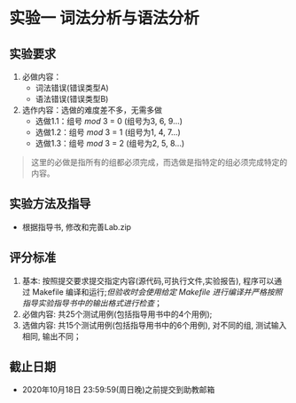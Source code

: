 # 实验一 词法分析与语法分析



## 实验要求
1. 必做内容：
    - 词法错误(错误类型A)
    - 语法错误(错误类型B)
2. 选作内容：选做的难度差不多，无需多做
    - 选做1.1：组号 *mod* 3 = 0 (组号为3, 6, 9...)
    - 选做1.2：组号 *mod* 3 = 1 (组号为1, 4, 7...)
    - 选做1.3：组号 *mod* 3 = 2 (组号为2, 5, 8...)

> 这里的必做是指所有的组都必须完成，而选做是指特定的组必须完成特定的内容。

## 实验方法及指导
- 根据指导书, 修改和完善Lab.zip

## 评分标准
1. 基本: 按照提交要求提交指定内容(源代码,可执行文件,实验报告), 程序可以通过 Makefile 编译和运行;*但验收时会使用给定 Makefile 进行编译并严格按照指导实验指导书中的输出格式进行检查*；
2. 必做内容: 共25个测试用例(包括指导用书中的4个用例);
3. 选做内容: 共15个测试用例(包括指导用书中的6个用例), 对不同的组, 测试输入相同, 输出不同；


## 截止日期
- 2020年10月18日 23:59:59(周日晚)之前提交到助教邮箱
